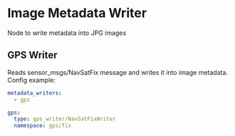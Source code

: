 # Image Metadata Writer
Node to write metadata into JPG images


## GPS Writer

Reads sensor_msgs/NavSatFix message and writes it into image metadata. Config example:

```yaml
metadata_writers:
  - gps

gps:
  type: gps_writer/NavSatFixWriter
  namespace: gps/fix
```